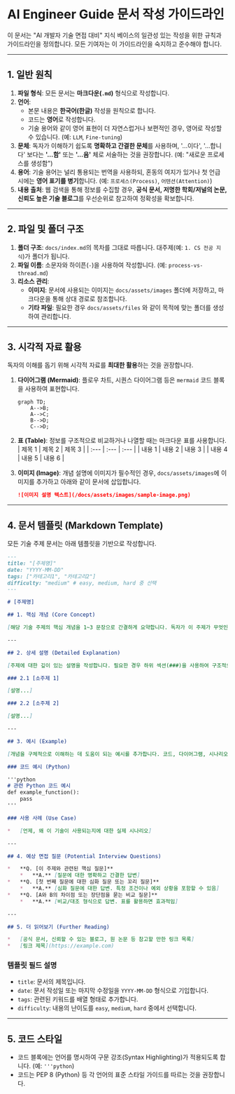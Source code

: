 # AI Engineer Guide 문서 작성 가이드라인

이 문서는 "AI 개발자 기술 면접 대비" 지식 베이스의 일관성 있는 작성을 위한 규칙과 가이드라인을 정의합니다. 모든 기여자는 이 가이드라인을 숙지하고 준수해야 합니다.

---

## 1. 일반 원칙

1.  **파일 형식**: 모든 문서는 **마크다운(`.md`)** 형식으로 작성합니다.
2.  **언어**:
    *   본문 내용은 **한국어(한글)** 작성을 원칙으로 합니다.
    *   코드는 **영어**로 작성합니다.
    *   기술 용어와 같이 영어 표현이 더 자연스럽거나 보편적인 경우, 영어로 작성할 수 있습니다. (예: `LLM`, `Fine-tuning`)
3.  **문체**: 독자가 이해하기 쉽도록 **명확하고 간결한 문체**를 사용하며, '...이다', '...합니다' 보다는 **'...함'** 또는 **'...음'** 체로 서술하는 것을 권장합니다. (예: "새로운 프로세스를 생성함")
4.  **용어**: 기술 용어는 널리 통용되는 번역을 사용하되, 혼동의 여지가 있거나 첫 언급 시에는 **영어 표기를 병기**합니다. (예: `프로세스(Process)`, `어텐션(Attention)`)
5.  **내용 출처**: 웹 검색을 통해 정보를 수집할 경우, **공식 문서, 저명한 학회/저널의 논문, 신뢰도 높은 기술 블로그**를 우선순위로 참고하여 정확성을 확보합니다.

---

## 2. 파일 및 폴더 구조

1.  **폴더 구조**: `docs/index.md`의 목차를 그대로 따릅니다. 대주제(예: `1. CS 전공 지식`)가 폴더가 됩니다.
2.  **파일 이름**: 소문자와 하이픈(`-`)을 사용하여 작성합니다. (예: `process-vs-thread.md`)
3.  **리소스 관리**:
    *   **이미지**: 문서에 사용되는 이미지는 `docs/assets/images` 폴더에 저장하고, 마크다운을 통해 상대 경로로 참조합니다.
    *   **기타 파일**: 필요한 경우 `docs/assets/files` 와 같이 목적에 맞는 폴더를 생성하여 관리합니다.

---

## 3. 시각적 자료 활용

독자의 이해를 돕기 위해 시각적 자료를 **최대한 활용**하는 것을 권장합니다.

1.  **다이어그램 (Mermaid)**: 플로우 차트, 시퀀스 다이어그램 등은 `mermaid` 코드 블록을 사용하여 표현합니다.
    ```mermaid
    graph TD;
        A-->B;
        A-->C;
        B-->D;
        C-->D;
    ```
2.  **표 (Table)**: 정보를 구조적으로 비교하거나 나열할 때는 마크다운 표를 사용합니다.
    | 제목 1 | 제목 2 | 제목 3 |
    | :--- | :--- | :--- |
    | 내용 1 | 내용 2 | 내용 3 |
    | 내용 4 | 내용 5 | 내용 6 |

3.  **이미지 (Image)**: 개념 설명에 이미지가 필수적인 경우, `docs/assets/images`에 이미지를 추가하고 아래와 같이 문서에 삽입합니다.
    ```markdown
    ![이미지 설명 텍스트](/docs/assets/images/sample-image.png)
    ```

---

## 4. 문서 템플릿 (Markdown Template)

모든 기술 주제 문서는 아래 템플릿을 기반으로 작성합니다.

```markdown
---
title: "[주제명]"
date: "YYYY-MM-DD"
tags: ["카테고리1", "카테고리2"]
difficulty: "medium" # easy, medium, hard 중 선택
---

# [주제명]

## 1. 핵심 개념 (Core Concept)

[해당 기술 주제의 핵심 개념을 1~3 문장으로 간결하게 요약합니다. 독자가 이 주제가 무엇인지 빠르게 파악할 수 있도록 돕습니다.]

---

## 2. 상세 설명 (Detailed Explanation)

[주제에 대한 깊이 있는 설명을 작성합니다. 필요한 경우 하위 섹션(###)을 사용하여 구조적으로 내용을 분리하고, 시각적 자료(Mermaid, 표, 이미지)를 적극적으로 활용합니다.]

### 2.1 [소주제 1]

[설명...]

### 2.2 [소주제 2]

[설명...]

---

## 3. 예시 (Example)

[개념을 구체적으로 이해하는 데 도움이 되는 예시를 추가합니다. 코드, 다이어그램, 시나리오 등 다양한 형태가 될 수 있습니다.]

### 코드 예시 (Python)

'''python
# 관련 Python 코드 예시
def example_function():
    pass
'''

### 사용 사례 (Use Case)

*   [언제, 왜 이 기술이 사용되는지에 대한 실제 시나리오]

---

## 4. 예상 면접 질문 (Potential Interview Questions)

*   **Q. [이 주제와 관련된 핵심 질문]**
    *   **A.** [질문에 대한 명확하고 간결한 답변]
*   **Q. [첫 번째 질문에 대한 심화 질문 또는 꼬리 질문]**
    *   **A.** [심화 질문에 대한 답변. 특정 조건이나 예외 상황을 포함할 수 있음]
*   **Q. [A와 B의 차이점 또는 장단점을 묻는 비교 질문]**
    *   **A.** [비교/대조 형식으로 답변. 표를 활용하면 효과적임]

---

## 5. 더 읽어보기 (Further Reading)

*   [공식 문서, 신뢰할 수 있는 블로그, 원 논문 등 참고할 만한 링크 목록]
*   [링크 제목](https://example.com)
```

### 템플릿 필드 설명

*   `title`: 문서의 제목입니다.
*   `date`: 문서 작성일 또는 마지막 수정일을 `YYYY-MM-DD` 형식으로 기입합니다.
*   `tags`: 관련된 키워드를 배열 형태로 추가합니다.
*   `difficulty`: 내용의 난이도를 `easy`, `medium`, `hard` 중에서 선택합니다.

---

## 5. 코드 스타일

*   코드 블록에는 언어를 명시하여 구문 강조(Syntax Highlighting)가 적용되도록 합니다. (예: `'''python`)
*   코드는 PEP 8 (Python) 등 각 언어의 표준 스타일 가이드를 따르는 것을 권장합니다.